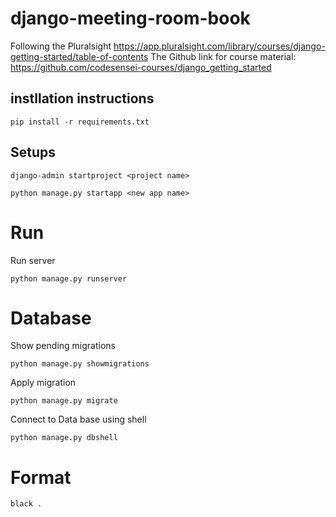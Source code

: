 # django-meeting-room-book

Following the Pluralsight https://app.pluralsight.com/library/courses/django-getting-started/table-of-contents
The Github link for course material: https://github.com/codesensei-courses/django_getting_started 


## instllation instructions
    pip install -r requirements.txt

## Setups
    django-admin startproject <project name>

    python manage.py startapp <new app name> 

# Run
Run server

    python manage.py runserver

# Database

Show pending migrations

    python manage.py showmigrations


Apply migration

    python manage.py migrate

Connect to Data base using shell

    python manage.py dbshell


# Format
    black .